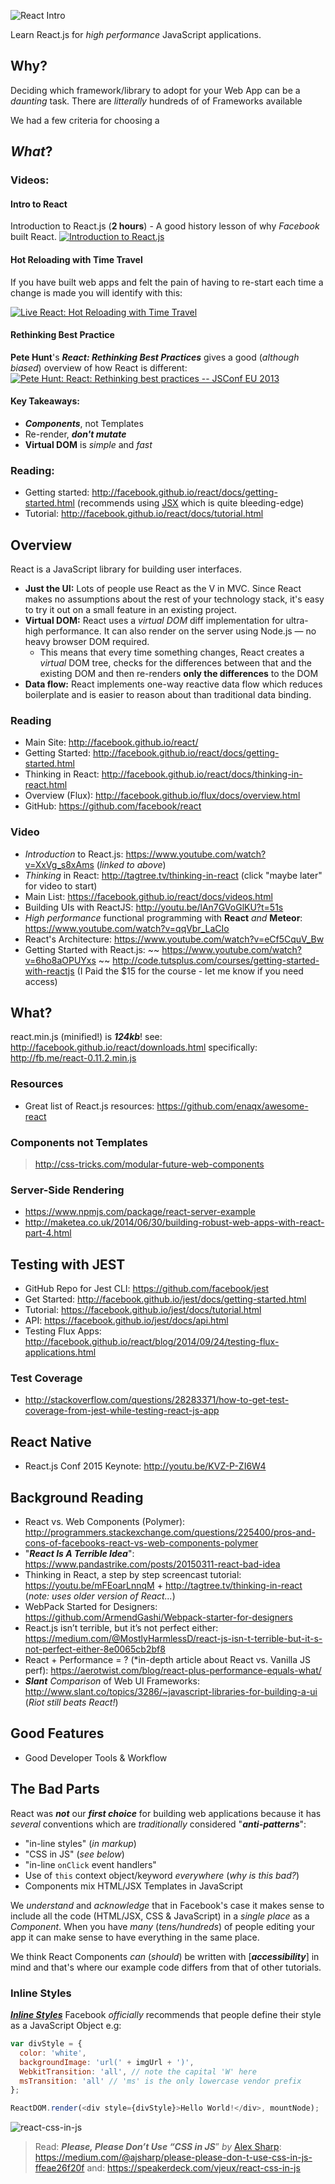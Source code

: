 ![React Intro](http://i.imgur.com/yH3JkIH.png)

Learn React.js for *high performance* JavaScript applications.


## Why?

Deciding which framework/library to adopt for your Web App can be
a *daunting* task. There are *litterally* hundreds of of
Frameworks available




We had a few criteria for choosing a

## *What*?



### Videos:

#### Intro to React

Introduction to React.js (**2 hours**) - A good history lesson of why *Facebook* built React.
[![Introduction to React.js](https://cloud.githubusercontent.com/assets/194400/12367017/f114d87a-bbd6-11e5-9e7d-2510aa66ca57.png)](https://youtu.be/XxVg_s8xAms "Introduction to React.js")

#### Hot Reloading with Time Travel

If you have built web apps and felt the pain of having to
re-start each time a change is made you will identify with this:

[![Live React: Hot Reloading with Time Travel](https://cloud.githubusercontent.com/assets/194400/12371630/f7c3c758-bc30-11e5-949a-7b8c9f957269.png)](https://youtu.be/xsSnOQynTHs "Live React: Hot Reloading with Time Travel")


#### Rethinking Best Practice

**Pete Hunt**'s ***React: Rethinking Best Practices***
gives a good (*although biased*) overview of how React is different:
[![Pete Hunt: React: Rethinking best practices -- JSConf EU 2013](https://cloud.githubusercontent.com/assets/194400/12365803/050e1ff6-bbcf-11e5-8f27-80884b7530c4.png)](https://youtu.be/x7cQ3mrcKaY "Pete Hunt: React: Rethinking best practices -- JSConf EU 2013")

#### Key Takeaways:

+ ***Components***, not Templates
+ Re-render, ***don't mutate***
+ **Virtual DOM** is *simple* and *fast*


### Reading:

- Getting started: http://facebook.github.io/react/docs/getting-started.html
(recommends using [JSX](http://jsx.github.io) which is quite bleeding-edge)
- Tutorial: http://facebook.github.io/react/docs/tutorial.html


## Overview

React is a JavaScript library for building user interfaces.

+ **Just the UI:** Lots of people use React as the V in MVC.
Since React makes no assumptions about the rest of your technology stack,
it's easy to try it out on a small feature in an existing project.
+ **Virtual DOM:** React uses a *virtual DOM* diff implementation
for ultra-high performance. It can also render on the server using
Node.js — no heavy browser DOM required.
  * This means that every time something changes, React creates a _virtual_ DOM tree, checks for the differences between that and the existing DOM and then re-renders **only the differences** to the DOM
+ **Data flow:** React implements one-way reactive data flow which reduces
boilerplate and is easier to reason about than traditional data binding.


### Reading

+ Main Site: http://facebook.github.io/react/
+ Getting Started: http://facebook.github.io/react/docs/getting-started.html
+ Thinking in React: http://facebook.github.io/react/docs/thinking-in-react.html
+ Overview (Flux): http://facebook.github.io/flux/docs/overview.html
+ GitHub: https://github.com/facebook/react

### Video

+ *Introduction* to React.js: https://www.youtube.com/watch?v=XxVg_s8xAms (*linked to above*)
+ *Thinking* in React: http://tagtree.tv/thinking-in-react (click "maybe later" for video to start)
+ Main List: https://facebook.github.io/react/docs/videos.html
+ Building UIs with ReactJS: http://youtu.be/lAn7GVoGlKU?t=51s
+ *High performance* functional programming with **React** *and* **Meteor**:
https://www.youtube.com/watch?v=qqVbr_LaCIo
+ React's Architecture: https://www.youtube.com/watch?v=eCf5CquV_Bw
+ Getting Started with React.js: ~~ https://www.youtube.com/watch?v=6ho8aOPUYxs ~~
http://code.tutsplus.com/courses/getting-started-with-reactjs
(I Paid the $15 for the course - let me know if you need access)



## What?

react.min.js (minified!) is ***124kb***!
see: http://facebook.github.io/react/downloads.html
specifically: http://fb.me/react-0.11.2.min.js

### Resources

- Great list of React.js resources: https://github.com/enaqx/awesome-react

### Components not Templates

> http://css-tricks.com/modular-future-web-components

### Server-Side Rendering

+ https://www.npmjs.com/package/react-server-example
+ http://maketea.co.uk/2014/06/30/building-robust-web-apps-with-react-part-4.html


## Testing with JEST

+ GitHub Repo for Jest CLI: https://github.com/facebook/jest
+ Get Started: http://facebook.github.io/jest/docs/getting-started.html
+ Tutorial: https://facebook.github.io/jest/docs/tutorial.html
+ API: https://facebook.github.io/jest/docs/api.html
+ Testing Flux Apps: http://facebook.github.io/react/blog/2014/09/24/testing-flux-applications.html

### Test Coverage

+ http://stackoverflow.com/questions/28283371/how-to-get-test-coverage-from-jest-while-testing-react-js-app

## React Native

- React.js Conf 2015 Keynote: http://youtu.be/KVZ-P-ZI6W4


## Background Reading

+ React vs. Web Components (Polymer):
http://programmers.stackexchange.com/questions/225400/pros-and-cons-of-facebooks-react-vs-web-components-polymer
+ "***React Is A Terrible Idea***":
https://www.pandastrike.com/posts/20150311-react-bad-idea
+ Thinking in React, a step by step screencast tutorial:
https://youtu.be/mFEoarLnnqM + http://tagtree.tv/thinking-in-react
(*note: uses older version of React...*)
+ WebPack Started for Designers:
https://github.com/ArmendGashi/Webpack-starter-for-designers
+ React.js isn’t terrible, but it’s not perfect either:  https://medium.com/@MostlyHarmlessD/react-js-isn-t-terrible-but-it-s-not-perfect-either-8e0065cb2bf8
+ React + Performance = ? (*in-depth article about React vs. Vanilla JS perf): https://aerotwist.com/blog/react-plus-performance-equals-what/
+ ***Slant*** *Comparison* of Web UI Frameworks:
http://www.slant.co/topics/3286/~javascript-libraries-for-building-a-ui (*Riot still beats React!*)

## Good Features

+ Good Developer Tools & Workflow

## The Bad Parts

React was ***not*** our ***first choice*** for
building web applications because it has *several*
conventions which are *traditionally* considered "***anti-patterns***":
+ "in-line styles" (*in markup*)
+ "CSS in JS" (*see below*)
+ "in-line `onClick` event handlers"
+ Use of `this` context object/keyword *everywhere* (*why is this bad?*)
+ Components mix HTML/JSX Templates in JavaScript

We *understand* and *acknowledge* that in Facebook's case
it makes sense to include all the code (HTML/JSX, CSS & JavaScript)
in a *single place* as a *Component*.
When you have *many* (*tens/hundreds*) of people
editing your app it can make sense to have everything in
the same place.

We think React Components *can* (*should*) be written
with [***accessibility***] in mind and that's where our
example code differs from that of other tutorials.

### Inline Styles

[***Inline Styles***](http://facebook.github.io/react/tips/inline-styles.html)
Facebook *officially* recommends that people define their
style as a JavaScript Object e.g:
```js
var divStyle = {
  color: 'white',
  backgroundImage: 'url(' + imgUrl + ')',
  WebkitTransition: 'all', // note the capital 'W' here
  msTransition: 'all' // 'ms' is the only lowercase vendor prefix
};

ReactDOM.render(<div style={divStyle}>Hello World!</div>, mountNode);
```
![react-css-in-js](https://cloud.githubusercontent.com/assets/194400/12389043/5fea3058-bdce-11e5-97ab-d412bc4a40ef.png)

> Read: ***Please, Please Don’t Use “CSS in JS***” *by* [Alex Sharp](https://github.com/ajsharp):
https://medium.com/@ajsharp/please-please-don-t-use-css-in-js-ffeae26f20f
> and: https://speakerdeck.com/vjeux/react-css-in-js
